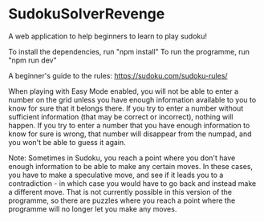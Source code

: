 # SudokuSolverRevenge

A web application to help beginners to learn to play sudoku!

To install the dependencies, run "npm install"
To run the programme, run "npm run dev"

A beginner's guide to the rules: https://sudoku.com/sudoku-rules/

When playing with Easy Mode enabled, you will not be able to enter a number on the grid unless
you have enough information available to you to know for sure that it belongs there. If you try
to enter a number without sufficient information (that may be correct or incorrect), 
nothing will happen. If you try to enter a number that you have enough information to know for
sure is wrong, that number will disappear from the numpad, and you won't be able to guess it again.

Note:
Sometimes in Sudoku, you reach a point where you don't have enough information to be able to make
any certain moves. In these cases, you have to make a speculative move, and see if it leads you to 
a contradiction - in which case you would have to go back and instead make a different move. That 
is not currently possible in this version of the programme, so there are puzzles where you reach a
point where the programme will no longer let you make any moves.
